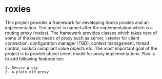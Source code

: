 # roxies
This project provides a framework for developing Socks proxies and an implementation. The project is named after the implementation which is a routing proxy (roxies). 
The framework provides classes which takes care of some of the basic needs of proxy such as server, listener for client connection, configuration manager (TBD), context management, thread control, socks5 compliant value objects etc. The most important goal of the project is to provide object orient model for proxy implementations.
Plan is to add following features too:

    1. Secure proxy
    2. A plain old proxy 
    
